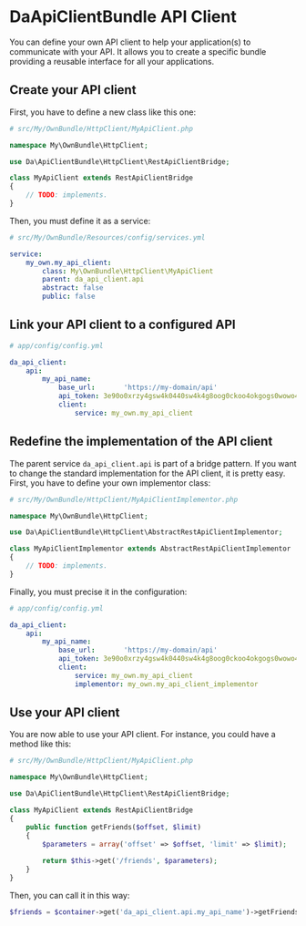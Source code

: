 DaApiClientBundle API Client
============================

You can define your own API client to help your application(s) to communicate with your API.
It allows you to create a specific bundle providing a reusable interface for all your applications.

Create your API client
----------------------

First, you have to define a new class like this one:

``` php
# src/My/OwnBundle/HttpClient/MyApiClient.php

namespace My\OwnBundle\HttpClient;

use Da\ApiClientBundle\HttpClient\RestApiClientBridge;

class MyApiClient extends RestApiClientBridge
{
    // TODO: implements.
}
```

Then, you must define it as a service:

``` yaml
# src/My/OwnBundle/Resources/config/services.yml

service:
    my_own.my_api_client:
        class: My\OwnBundle\HttpClient\MyApiClient
        parent: da_api_client.api
        abstract: false
        public: false
```

Link your API client to a configured API
----------------------------------------

``` yaml
# app/config/config.yml

da_api_client:
    api:
        my_api_name:
            base_url:       'https://my-domain/api'
            api_token: 3e90o0xrzy4gsw4k0440sw4k4g8oog0ckoo4okgogs0wowo4sg
            client:    
                service: my_own.my_api_client
```

Redefine the implementation of the API client
---------------------------------------------

The parent service `da_api_client.api` is part of a bridge pattern.
If you want to change the standard implementation for the API client, it is pretty easy.
First, you have to define your own implementor class:

``` php
# src/My/OwnBundle/HttpClient/MyApiClientImplementor.php

namespace My\OwnBundle\HttpClient;

use Da\ApiClientBundle\HttpClient\AbstractRestApiClientImplementor;

class MyApiClientImplementor extends AbstractRestApiClientImplementor
{
    // TODO: implements.
}
```

Finally, you must precise it in the configuration:

``` yaml
# app/config/config.yml

da_api_client:
    api:
        my_api_name:
            base_url:       'https://my-domain/api'
            api_token: 3e90o0xrzy4gsw4k0440sw4k4g8oog0ckoo4okgogs0wowo4sg
            client:    
                service: my_own.my_api_client
                implementor: my_own.my_api_client_implementor
```

Use your API client
-------------------

You are now able to use your API client.
For instance, you could have a method like this:

``` php
# src/My/OwnBundle/HttpClient/MyApiClient.php

namespace My\OwnBundle\HttpClient;

use Da\ApiClientBundle\HttpClient\RestApiClientBridge;

class MyApiClient extends RestApiClientBridge
{
    public function getFriends($offset, $limit)
    {
        $parameters = array('offset' => $offset, 'limit' => $limit);
    
        return $this->get('/friends', $parameters);
    }
}
```

Then, you can call it in this way:

``` php
$friends = $container->get('da_api_client.api.my_api_name')->getFriends(0, 20);
```